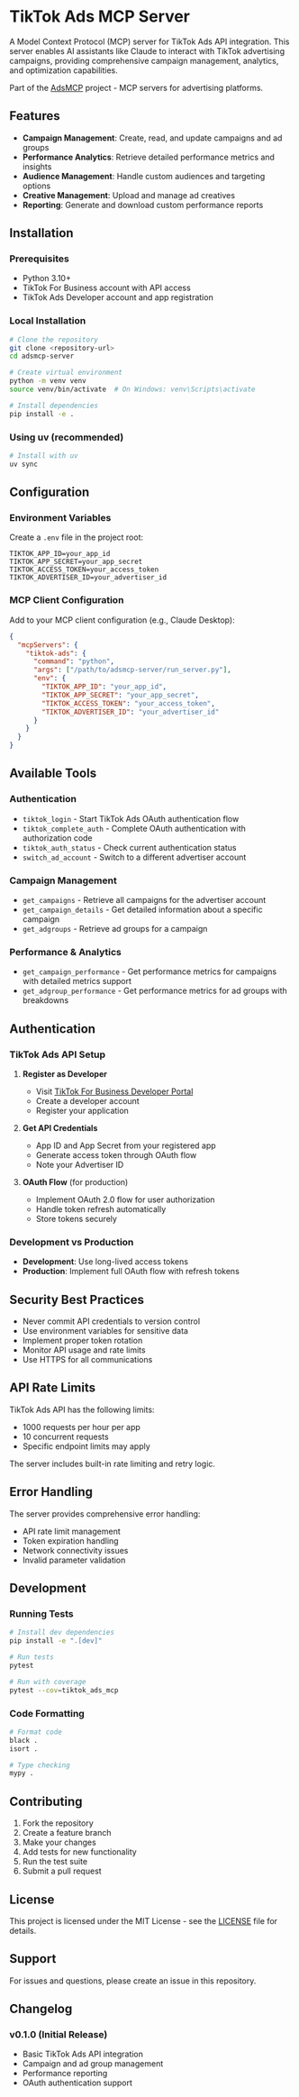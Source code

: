 # TikTok Ads MCP Server

A Model Context Protocol (MCP) server for TikTok Ads API integration. This server enables AI assistants like Claude to interact with TikTok advertising campaigns, providing comprehensive campaign management, analytics, and optimization capabilities.

Part of the [AdsMCP](https://adsmcp.com) project - MCP servers for advertising platforms.

## Features

- **Campaign Management**: Create, read, and update campaigns and ad groups
- **Performance Analytics**: Retrieve detailed performance metrics and insights
- **Audience Management**: Handle custom audiences and targeting options
- **Creative Management**: Upload and manage ad creatives
- **Reporting**: Generate and download custom performance reports

## Installation

### Prerequisites

- Python 3.10+
- TikTok For Business account with API access
- TikTok Ads Developer account and app registration

### Local Installation

```bash
# Clone the repository
git clone <repository-url>
cd adsmcp-server

# Create virtual environment
python -m venv venv
source venv/bin/activate  # On Windows: venv\Scripts\activate

# Install dependencies
pip install -e .
```

### Using uv (recommended)

```bash
# Install with uv
uv sync
```

## Configuration

### Environment Variables

Create a `.env` file in the project root:

```env
TIKTOK_APP_ID=your_app_id
TIKTOK_APP_SECRET=your_app_secret
TIKTOK_ACCESS_TOKEN=your_access_token
TIKTOK_ADVERTISER_ID=your_advertiser_id
```

### MCP Client Configuration

Add to your MCP client configuration (e.g., Claude Desktop):

```json
{
  "mcpServers": {
    "tiktok-ads": {
      "command": "python",
      "args": ["/path/to/adsmcp-server/run_server.py"],
      "env": {
        "TIKTOK_APP_ID": "your_app_id",
        "TIKTOK_APP_SECRET": "your_app_secret",
        "TIKTOK_ACCESS_TOKEN": "your_access_token",
        "TIKTOK_ADVERTISER_ID": "your_advertiser_id"
      }
    }
  }
}
```

## Available Tools

### Authentication
- `tiktok_login` - Start TikTok Ads OAuth authentication flow
- `tiktok_complete_auth` - Complete OAuth authentication with authorization code
- `tiktok_auth_status` - Check current authentication status
- `switch_ad_account` - Switch to a different advertiser account

### Campaign Management
- `get_campaigns` - Retrieve all campaigns for the advertiser account
- `get_campaign_details` - Get detailed information about a specific campaign
- `get_adgroups` - Retrieve ad groups for a campaign

### Performance & Analytics
- `get_campaign_performance` - Get performance metrics for campaigns with detailed metrics support
- `get_adgroup_performance` - Get performance metrics for ad groups with breakdowns

## Authentication

### TikTok Ads API Setup

1. **Register as Developer**
   - Visit [TikTok For Business Developer Portal](https://business-api.tiktok.com/)
   - Create a developer account
   - Register your application

2. **Get API Credentials**
   - App ID and App Secret from your registered app
   - Generate access token through OAuth flow
   - Note your Advertiser ID

3. **OAuth Flow** (for production)
   - Implement OAuth 2.0 flow for user authorization
   - Handle token refresh automatically
   - Store tokens securely

### Development vs Production

- **Development**: Use long-lived access tokens
- **Production**: Implement full OAuth flow with refresh tokens

## Security Best Practices

- Never commit API credentials to version control
- Use environment variables for sensitive data
- Implement proper token rotation
- Monitor API usage and rate limits
- Use HTTPS for all communications

## API Rate Limits

TikTok Ads API has the following limits:
- 1000 requests per hour per app
- 10 concurrent requests
- Specific endpoint limits may apply

The server includes built-in rate limiting and retry logic.

## Error Handling

The server provides comprehensive error handling:
- API rate limit management
- Token expiration handling
- Network connectivity issues
- Invalid parameter validation

## Development

### Running Tests

```bash
# Install dev dependencies
pip install -e ".[dev]"

# Run tests
pytest

# Run with coverage
pytest --cov=tiktok_ads_mcp
```

### Code Formatting

```bash
# Format code
black .
isort .

# Type checking
mypy .
```

## Contributing

1. Fork the repository
2. Create a feature branch
3. Make your changes
4. Add tests for new functionality
5. Run the test suite
6. Submit a pull request

## License

This project is licensed under the MIT License - see the [LICENSE](LICENSE) file for details.

## Support

For issues and questions, please create an issue in this repository.

## Changelog

### v0.1.0 (Initial Release)
- Basic TikTok Ads API integration
- Campaign and ad group management
- Performance reporting
- OAuth authentication support